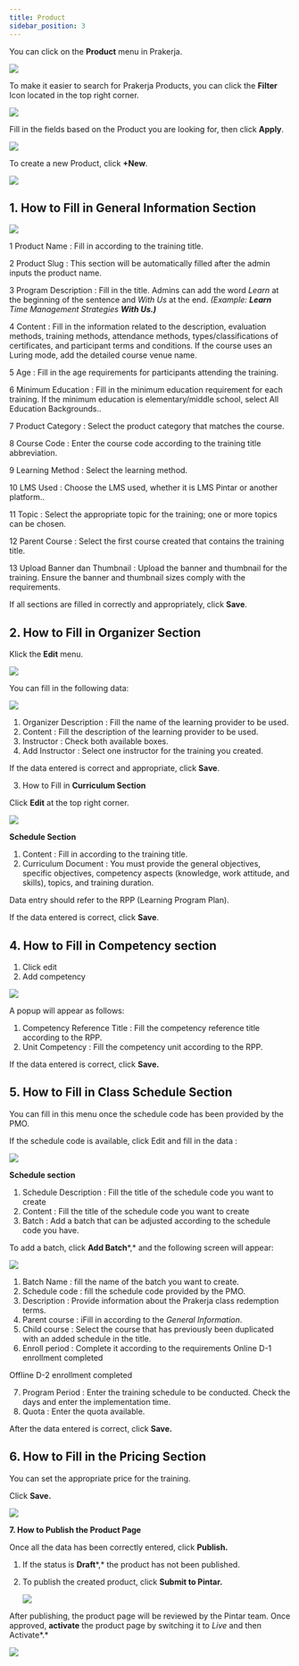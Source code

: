 ```yaml
---
title: Product
sidebar_position: 3
---
```

You can click on the **Product** menu in Prakerja.

![](/img/product-1.png)

To make it easier to search for Prakerja Products, you can click the **Filter** Icon located in the top right corner.

![](/img/product-2.png)

Fill in the fields based on the Product you are looking for, then click **Apply**.

![](/img/product-3.png)

To create a new Product, click **+New**.

![](/img/product-4.png)

## 1. How to Fill in General Information Section

![](/img/product-5.png)

1 Product Name : Fill in according to the training title.

2 Product Slug : This section will be automatically filled after the admin inputs the product name.

3 Program Description : Fill in the title. Admins can add the word *Learn* at the beginning of the sentence and *With Us* at the end. *(Example: **Learn** Time Management Strategies **With Us.)*** 

4 Content : Fill in the information related to the description, evaluation methods, training methods, attendance methods, types/classifications of certificates, and participant terms and conditions.
If the course uses an Luring mode, add the detailed course venue name.

5 Age : Fill in the age requirements for participants attending the training.

6 Minimum Education : Fill in the minimum education requirement for each training. If the minimum education is elementary/middle school, select All Education Backgrounds..

7 Product Category : Select the product category that matches the course.

8 Course Code : Enter the course code according to the training title abbreviation.

9 Learning Method : Select the learning method.

10 LMS Used : Choose the LMS used, whether it is LMS Pintar or another platform..

11 Topic : Select the appropriate topic for the training; one or more topics can be chosen.

12 Parent Course : Select the first course created that contains the training title.

13 Upload Banner dan Thumbnail : Upload the banner and thumbnail for the training. Ensure the banner and thumbnail sizes comply with the requirements.

If all sections are filled in correctly and appropriately, click **Save**.

## 2. How to Fill in **Organizer Section**

Klick the **Edit** menu.

![](/img/product-6.png)

You can fill in the following data:

![](/img/product-7.png)

1. Organizer Description : Fill the name of the learning provider to be used.
2. Content : Fill the description of the learning provider to be used.
3. Instructor : Check both available boxes.
4. Add Instructor	: Select one instructor for the training you created.

If the data entered is correct and appropriate, click **Save**.

3. How to Fill in **Curriculum Section**

Click **Edit** at the top right corner.

![](/img/product-8.png)

**Schedule Section**

1. Content : Fill in according to the training title.
2. Curriculum Document : You must provide the general objectives, specific objectives, competency aspects (knowledge, work attitude, and skills), topics, and training duration. 

Data entry should refer to the RPP (Learning Program Plan).

If the data entered is correct, click **Save**.

## 4. How to Fill in **Competency s**ection

1. Click edit
2. Add competency

![](/img/product-9.png)

A popup will appear as follows:

1. Competency Reference Title : Fill the competency reference title according to the RPP.
2. Unit Competency : Fill the competency unit according to the RPP. 

If the data entered is correct, click **Save.**

## **5. How to Fill in Class Schedule** Section

You can fill in this menu once the schedule code has been provided by the PMO.

If the schedule code is available, click Edit and fill in the data :

![](/img/product-10.png)

**Schedule section**

1. Schedule Description : Fill the title of the schedule code you want to create
2. Content : Fill the title of the schedule code you want to create
3. Batch : Add a batch that can be adjusted according to the schedule code you have. 

To add a batch, click **Add Batch***,* and the following screen will appear:

![](/img/product-12.png)

1. Batch Name : fill the name of the batch you want to create.
2. Schedule code : fill the schedule code provided by the PMO.
3. Description : Provide information about the Prakerja class redemption terms.
4. Parent course : iFill in according to the *General Information*.
5. Child course : Select the course that has previously been duplicated with an added schedule in the title.
6. Enroll period : Complete it according to the requirements
   Online D-1 enrollment completed

Offline D-2 enrollment completed

7. Program Period : Enter the training schedule to be conducted. Check the days and enter the implementation time.
8. Quota : Enter the quota available. 

After the data entered is correct, click **Save.** 

## 6. How to Fill in the **Pricing S**ection

You can set the appropriate price for the training.

Click **Save.**

![](/img/product-9.png)

**7. How to Publish the Product Page**

Once all the data has been correctly entered, click **Publish.**

1. If the status is **Draft***,* the product has not been published.
2. To publish the created product, click **Submit to Pintar.**

   ![](/img/product-14.png)

After publishing, the product page will be reviewed by the Pintar team. Once approved, **activate** the product page by switching it to *Live* and then Activate*.*

![](/img/product-15.png)
